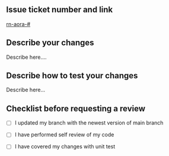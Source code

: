 ## Issue ticket number and link
[rn-aora-#](https://github.com/olatunde1998/rn-aora/issues/{{NO}})

## Describe your changes

Describe here....

## Describe how to test your changes

Describe here...

## Checklist before requesting a review
- [ ] I updated my branch with the newest version of main branch
- [ ] I have performed self review of my code
- [ ] I have covered my changes with unit test

